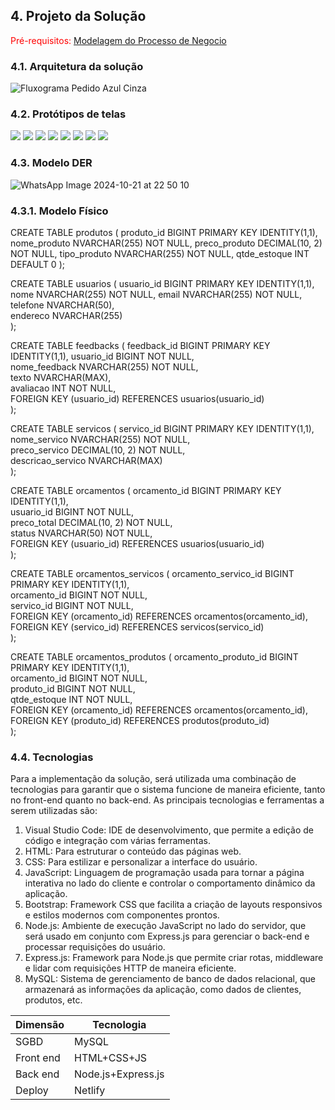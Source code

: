 ## 4. Projeto da Solução

<span style="color:red">Pré-requisitos: <a href="03-Modelagem do Processo de Negocio.md"> Modelagem do Processo de Negocio</a></span>

### 4.1. Arquitetura da solução

![Fluxograma Pedido Azul Cinza](https://github.com/user-attachments/assets/f47bad5c-bfc2-4cd3-a827-a82c623e4300)

### 4.2. Protótipos de telas

<img src="https://github.com/user-attachments/assets/924ece57-2c74-4b3e-9423-73d9abcc76dc">
<img src="https://github.com/user-attachments/assets/86d64b1b-90a2-4530-8e2f-76e20132ced5">
<img src="https://github.com/user-attachments/assets/828c4268-d025-450f-a0fe-6865bc814a33">
<img src="https://github.com/user-attachments/assets/ca4e42b8-80c4-4f8f-810b-74f418602889">
<img src="https://github.com/user-attachments/assets/ce3cd2fe-7c29-4008-b0ea-1b496c42fb7e">
<img src="https://github.com/user-attachments/assets/4cc3ce18-948b-445c-8cc0-ae907392cef4">
<img src="https://github.com/user-attachments/assets/0c2d1926-3d70-4b49-bba8-1aa9d1215644">
<img src="https://github.com/user-attachments/assets/e6e1c708-dff5-40f4-8f9a-0caae5e89b3a">

### 4.3. Modelo DER

![WhatsApp Image 2024-10-21 at 22 50 10](https://github.com/user-attachments/assets/1e609d69-27d5-4efc-8c5f-1851ed9e8e12)


### 4.3.1. Modelo Físico

CREATE TABLE produtos (
    produto_id BIGINT PRIMARY KEY IDENTITY(1,1),
   nome_produto NVARCHAR(255) NOT NULL,
    preco_produto DECIMAL(10, 2) NOT NULL,
    tipo_produto NVARCHAR(255) NOT NULL,
    qtde_estoque INT DEFAULT 0
);

CREATE TABLE usuarios (
    usuario_id BIGINT PRIMARY KEY IDENTITY(1,1),  
    nome NVARCHAR(255) NOT NULL,
    email NVARCHAR(255) NOT NULL,
    telefone NVARCHAR(50),                        
    endereco NVARCHAR(255)                        
);

CREATE TABLE feedbacks (
    feedback_id BIGINT PRIMARY KEY IDENTITY(1,1),
    usuario_id BIGINT NOT NULL,                       
    nome_feedback NVARCHAR(255) NOT NULL,         
    texto NVARCHAR(MAX),                          
    avaliacao INT NOT NULL,                       
    FOREIGN KEY (usuario_id) REFERENCES usuarios(usuario_id)  
);

CREATE TABLE servicos (
    servico_id BIGINT PRIMARY KEY IDENTITY(1,1),   
    nome_servico NVARCHAR(255) NOT NULL,           
    preco_servico DECIMAL(10, 2) NOT NULL,         
    descricao_servico NVARCHAR(MAX)                
);

CREATE TABLE orcamentos (
    orcamento_id BIGINT PRIMARY KEY IDENTITY(1,1),  
    usuario_id BIGINT NOT NULL,                     
    preco_total DECIMAL(10, 2) NOT NULL,            
    status NVARCHAR(50) NOT NULL,                   
    FOREIGN KEY (usuario_id) REFERENCES usuarios(usuario_id)  
);

CREATE TABLE orcamentos_servicos (
    orcamento_servico_id BIGINT PRIMARY KEY IDENTITY(1,1),  
    orcamento_id BIGINT NOT NULL,                          
    servico_id BIGINT NOT NULL,                            
    FOREIGN KEY (orcamento_id) REFERENCES orcamentos(orcamento_id),  
    FOREIGN KEY (servico_id) REFERENCES servicos(servico_id)         
);

CREATE TABLE orcamentos_produtos (
    orcamento_produto_id BIGINT PRIMARY KEY IDENTITY(1,1),  
    orcamento_id BIGINT NOT NULL,                          
    produto_id BIGINT NOT NULL,                            
    qtde_estoque INT NOT NULL,                             
    FOREIGN KEY (orcamento_id) REFERENCES orcamentos(orcamento_id),  
    FOREIGN KEY (produto_id) REFERENCES produtos(produto_id)         
);

### 4.4. Tecnologias

Para a implementação da solução, será utilizada uma combinação de tecnologias para garantir que o sistema funcione de maneira eficiente, tanto no front-end quanto no back-end. As principais tecnologias e ferramentas a serem utilizadas são:

1. Visual Studio Code: IDE de desenvolvimento, que permite a edição de código e integração com várias ferramentas.
2. HTML: Para estruturar o conteúdo das páginas web.
3. CSS: Para estilizar e personalizar a interface do usuário.
4. JavaScript: Linguagem de programação usada para tornar a página interativa no lado do cliente e controlar o comportamento dinâmico da aplicação.
5. Bootstrap: Framework CSS que facilita a criação de layouts responsivos e estilos modernos com componentes prontos.
6. Node.js: Ambiente de execução JavaScript no lado do servidor, que será usado em conjunto com Express.js para gerenciar o back-end e processar requisições do usuário.
7. Express.js: Framework para Node.js que permite criar rotas, middleware e lidar com requisições HTTP de maneira eficiente.
8. MySQL: Sistema de gerenciamento de banco de dados relacional, que armazenará as informações da aplicação, como dados de clientes, produtos, etc.

| **Dimensão**   | **Tecnologia**  |
| ---            | ---             |
| SGBD           | MySQL           |
| Front end      | HTML+CSS+JS     |
| Back end       | Node.js+Express.js |
| Deploy         | Netlify    |

